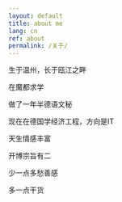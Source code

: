 ```yaml
---
layout: default
title: about me
lang: cn
ref: about
permalink: /关于/
---
```

 生于温州，长于瓯江之畔

 在魔都求学

 做了一年半德语文秘

 现在在德国学经济工程，方向是IT

 天生情感丰富
 
 开博宗旨有二

 少一点多愁善感

 多一点干货


 





 


 

